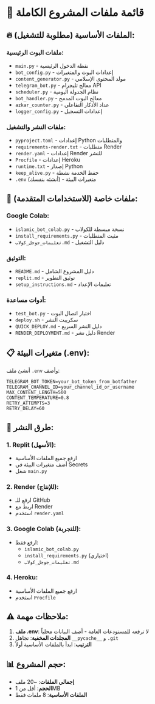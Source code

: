 # 📁 قائمة ملفات المشروع الكاملة

## 🔥 الملفات الأساسية (مطلوبة للتشغيل):

### ملفات البوت الرئيسية:
- `main.py` - نقطة الدخول الرئيسية
- `bot_config.py` - إعدادات البوت والمتغيرات
- `content_generator.py` - مولد المحتوى الإسلامي
- `telegram_bot.py` - معالج تليجرام API
- `scheduler.py` - نظام الجدولة اليومية
- `bot_handler.py` - معالج البوت المدمج
- `azkar_counter.py` - عداد الأذكار التفاعلي
- `logger_config.py` - إعدادات التسجيل

### ملفات النشر والتشغيل:
- `pyproject.toml` - إعدادات Python والمتطلبات
- `requirements-render.txt` - متطلبات Render
- `render.yaml` - إعدادات Render للنشر
- `Procfile` - إعدادات Heroku
- `runtime.txt` - إصدار Python
- `keep_alive.py` - حفظ الخدمة نشطة
- `.env` (أنشئه بنفسك) - متغيرات البيئة

## 🌟 ملفات خاصة (للاستخدامات المتقدمة):

### Google Colab:
- `islamic_bot_colab.py` - نسخة مبسطة للكولاب
- `install_requirements.py` - مثبت المتطلبات
- `تعليمات_جوجل_كولاب.md` - دليل التشغيل

### التوثيق:
- `README.md` - دليل المشروع الشامل
- `replit.md` - توثيق التطوير
- `setup_instructions.md` - تعليمات الإعداد

### أدوات مساعدة:
- `test_bot.py` - اختبار اتصال البوت
- `deploy.sh` - سكريبت النشر
- `QUICK_DEPLOY.md` - دليل النشر السريع
- `RENDER_DEPLOYMENT.md` - دليل نشر Render

## 📋 متغيرات البيئة (.env):

أنشئ ملف `.env` وأضف:

```
TELEGRAM_BOT_TOKEN=your_bot_token_from_botfather
TELEGRAM_CHANNEL_ID=your_channel_id_or_username
MAX_CONTENT_LENGTH=500
CONTENT_TEMPERATURE=0.8
RETRY_ATTEMPTS=3
RETRY_DELAY=60
```

## 🚀 طرق النشر:

### 1. Replit (الأسهل):
- ارفع جميع الملفات الأساسية
- أضف متغيرات البيئة في Secrets
- شغل `main.py`

### 2. Render (للإنتاج):
- ارفع للـ GitHub
- اربط مع Render
- استخدم `render.yaml`

### 3. Google Colab (للتجربة):
- ارفع فقط:
  - `islamic_bot_colab.py`
  - `install_requirements.py` (اختياري)
  - `تعليمات_جوجل_كولاب.md`

### 4. Heroku:
- ارفع جميع الملفات الأساسية
- استخدم `Procfile`

## ⚠️ ملاحظات مهمة:

1. **ملف .env**: لا ترفعه للمستودعات العامة - أضف البيانات محلياً
2. **المجلدات المخفية**: تجاهل `__pycache__` و `.git`
3. **الترتيب**: ابدأ بالملفات الأساسية أولاً

## 📊 حجم المشروع:
- **إجمالي الملفات**: ~20 ملف
- **الحجم**: أقل من 1MB
- **الملفات الأساسية**: 8 ملفات فقط